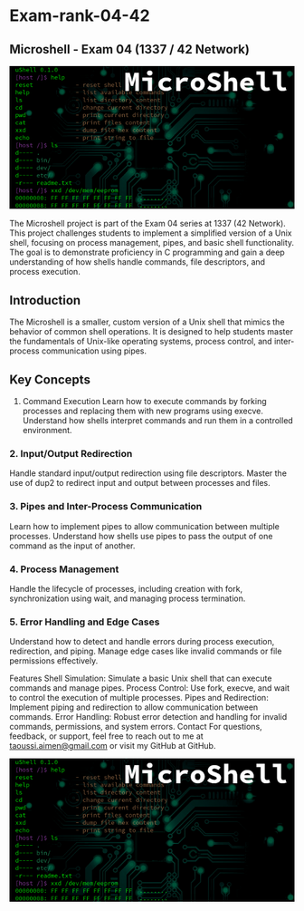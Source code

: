 # Exam-rank-04-42
## Microshell - Exam 04 (1337 / 42 Network)

  ![My Project Logo](https://github.com/REDX-at/Exam-rank-04-42/blob/main/images/microshell.png) 

The Microshell project is part of the Exam 04 series at 1337 (42 Network). This project challenges students to implement a simplified version of a Unix shell, focusing on process management, pipes, and basic shell functionality. The goal is to demonstrate proficiency in C programming and gain a deep understanding of how shells handle commands, file descriptors, and process execution.

## Introduction
The Microshell is a smaller, custom version of a Unix shell that mimics the behavior of common shell operations. It is designed to help students master the fundamentals of Unix-like operating systems, process control, and inter-process communication using pipes.

## Key Concepts
1. Command Execution
Learn how to execute commands by forking processes and replacing them with new programs using execve. Understand how shells interpret commands and run them in a controlled environment.

### 2. Input/Output Redirection
Handle standard input/output redirection using file descriptors. Master the use of dup2 to redirect input and output between processes and files.

### 3. Pipes and Inter-Process Communication
Learn how to implement pipes to allow communication between multiple processes. Understand how shells use pipes to pass the output of one command as the input of another.

### 4. Process Management
Handle the lifecycle of processes, including creation with fork, synchronization using wait, and managing process termination.

### 5. Error Handling and Edge Cases
Understand how to detect and handle errors during process execution, redirection, and piping. Manage edge cases like invalid commands or file permissions effectively.

Features
Shell Simulation: Simulate a basic Unix shell that can execute commands and manage pipes.
Process Control: Use fork, execve, and wait to control the execution of multiple processes.
Pipes and Redirection: Implement piping and redirection to allow communication between commands.
Error Handling: Robust error detection and handling for invalid commands, permissions, and system errors.
Contact
For questions, feedback, or support, feel free to reach out to me at taoussi.aimen@gmail.com or visit my GitHub at GitHub.

![My Project Logo](https://github.com/REDX-at/Exam-rank-04-42/blob/main/images/microshell.png)


